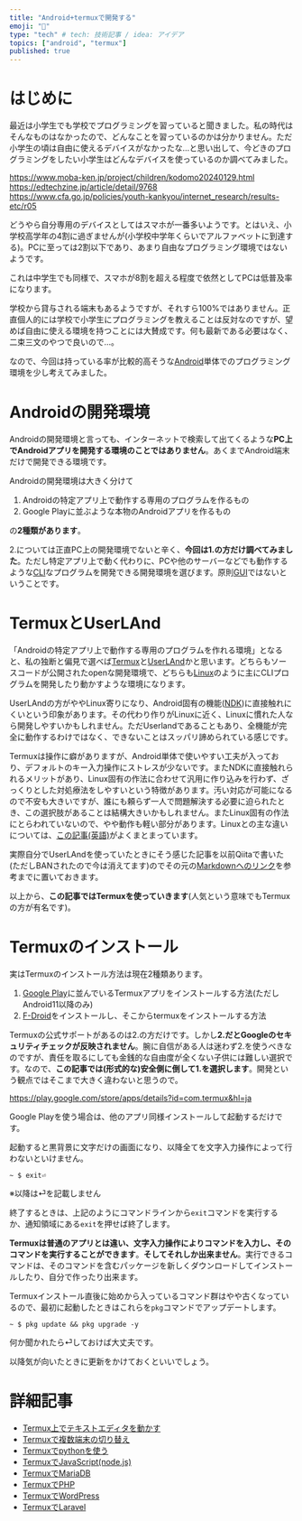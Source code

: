```yaml
---
title: "Android+termuxで開発する"
emoji: "💨"
type: "tech" # tech: 技術記事 / idea: アイデア
topics: ["android", "termux"]
published: true
---
```

# はじめに

最近は小学生でも学校でプログラミングを習っていると聞きました。私の時代はそんなものはなかったので、どんなことを習っているのかは分かりません。ただ小学生の頃は自由に使えるデバイスがなかったな…と思い出して、今どきのプログラミングをしたい小学生はどんなデバイスを使っているのか調べてみました。

https://www.moba-ken.jp/project/children/kodomo20240129.html
https://edtechzine.jp/article/detail/9768
https://www.cfa.go.jp/policies/youth-kankyou/internet_research/results-etc/r05

どうやら自分専用のデバイスとしてはスマホが一番多いようです。とはいえ、小学校高学年の4割に過ぎませんが(小学校中学年くらいでアルファベットに到達する)。PCに至っては2割以下であり、あまり自由なプログラミング環境ではないようです。

これは中学生でも同様で、スマホが8割を超える程度で依然としてPCは低普及率になります。

学校から貸与される端末もあるようですが、それすら100%ではありません。正直個人的には学校で小学生にプログラミングを教えることは反対なのですが、望めば自由に使える環境を持つことには大賛成です。何も最新である必要はなく、二束三文のやつで良いので…。

なので、今回は持っている率が比較的高そうな[Android](https://ja.wikipedia.org/wiki/Android_(%E3%82%AA%E3%83%9A%E3%83%AC%E3%83%BC%E3%83%86%E3%82%A3%E3%83%B3%E3%82%B0%E3%82%B7%E3%82%B9%E3%83%86%E3%83%A0))単体でのプログラミング環境を少し考えてみました。

# Androidの開発環境

Androidの開発環境と言っても、インターネットで検索して出てくるような**PC上でAndroidアプリを開発する環境のことではありません**。あくまでAndroid端末だけで開発できる環境です。

Androidの開発環境は大きく分けて

1. Androidの特定アプリ上で動作する専用のプログラムを作るもの
1. Google Playに並ぶような本物のAndroidアプリを作るもの

の**2種類があります**。

2.については正直PC上の開発環境でないと辛く、**今回は1.の方だけ調べてみました**。ただし特定アプリ上で動く代わりに、PCや他のサーバーなどでも動作するような[CLI](https://ja.wikipedia.org/wiki/%E3%82%AD%E3%83%A3%E3%83%A9%E3%82%AF%E3%82%BF%E3%83%A6%E3%83%BC%E3%82%B6%E3%82%A4%E3%83%B3%E3%82%BF%E3%83%95%E3%82%A7%E3%83%BC%E3%82%B9)なプログラムを開発できる開発環境を選びます。原則[GUI](https://ja.wikipedia.org/wiki/%E3%82%B0%E3%83%A9%E3%83%95%E3%82%A3%E3%82%AB%E3%83%AB%E3%83%A6%E3%83%BC%E3%82%B6%E3%82%A4%E3%83%B3%E3%82%BF%E3%83%95%E3%82%A7%E3%83%BC%E3%82%B9)ではないということです。

# TermuxとUserLAnd

「Androidの特定アプリ上で動作する専用のプログラムを作れる環境」となると、私の独断と偏見で選べば[Termux](https://ja.wikipedia.org/wiki/Termux)と[UserLAnd](https://en.wikipedia.org/wiki/UserLAnd_Technologies)かと思います。どちらもソースコードが公開されたopenな開発環境で、どちらも[Linux](https://ja.wikipedia.org/wiki/Linux)のように主にCLIプログラムを開発したり動かすような環境になります。

UserLAndの方がややLinux寄りになり、Android固有の機能([NDK](https://ja.wikipedia.org/wiki/Android_Native_Development_Kit))に直接触れにくいという印象があります。その代わり作りがLinuxに近く、Linuxに慣れた人なら開発しやすいかもしれません。ただUserlandであることもあり、全機能が完全に動作するわけではなく、できないことはスッパリ諦められている感じです。

Termuxは操作に癖がありますが、Android単体で使いやすい工夫が入っており、デフォルトのキー入力操作にストレスが少ないです。またNDKに直接触れられるメリットがあり、Linux固有の作法に合わせて汎用に作り込みを行わず、ざっくりとした対処療法をしやすいという特徴があります。汚い対応が可能になるので不安も大きいですが、誰にも頼らず一人で問題解決する必要に迫られたとき、この選択肢があることは結構大きいかもしれません。またLinux固有の作法にとらわれていないので、やや動作も軽い部分があります。Linuxとの主な違いについては、[この記事(英語)](https://wiki.termux.com/wiki/Differences_from_Linux)がよくまとまっています。

実際自分でUserLAndを使っていたときにそう感じた記事を以前Qiitaで書いた(ただしBANされたので今は消えてます)のでその元の[Markdownへのリンク](https://github.com/marudedameo2019/qiita_old_articles/blob/main/10927508fb27a86728c7.md)を参考までに置いておきます。


以上から、**この記事ではTermuxを使っていきます**(人気という意味でもTermuxの方が有名です)。

# Termuxのインストール

実はTermuxのインストール方法は現在2種類あります。

1. [Google Play](https://ja.wikipedia.org/wiki/Google_Play)に並んでいるTermuxアプリをインストールする方法(ただしAndroid11以降のみ)
1. [F-Droid](https://ja.wikipedia.org/wiki/F-Droid)をインストールし、そこからtermuxをインストールする方法

Termuxの公式サポートがあるのは2.の方だけです。しかし**2.だとGoogleのセキュリティチェックが反映されません**。腕に自信がある人は迷わず2.を使うべきなのですが、責任を取るにしても金銭的な自由度が全くない子供には難しい選択です。なので、**この記事では(形式的な)安全側に倒して1.を選択します**。開発という観点ではそこまで大きく違わないと思うので。

https://play.google.com/store/apps/details?id=com.termux&hl=ja

Google Playを使う場合は、他のアプリ同様インストールして起動するだけです。

起動すると黒背景に文字だけの画面になり、以降全てを文字入力操作によって行わないといけません。

```shell-session
~ $ exit⏎
```

※以降は⏎を記載しません

終了するときは、上記のようにコマンドラインから`exit`コマンドを実行するか、通知領域にある`exit`を押せば終了します。

**Termuxは普通のアプリとは違い、文字入力操作によりコマンドを入力し、そのコマンドを実行することができます**。**そしてそれしか出来ません**。実行できるコマンドは、そのコマンドを含むパッケージを新しくダウンロードしてインストールしたり、自分で作ったり出来ます。

Termuxインストール直後に始めから入っているコマンド群はやや古くなっているので、最初に起動したときはこれらを`pkg`コマンドでアップデートします。

```shell-session
~ $ pkg update && pkg upgrade -y
```

何か聞かれたら⏎しておけば大丈夫です。

以降気が向いたときに更新をかけておくといいでしょう。

# 詳細記事

- [Termux上でテキストエディタを動かす](https://zenn.dev/dameyodamedame/articles/2ce9c3391d3f0c)
- [Termuxで複数端末の切り替え](https://zenn.dev/dameyodamedame/articles/0427ffe61d3cb1)
- [Termuxでpythonを使う](https://zenn.dev/dameyodamedame/articles/5b61268cf03c95)
- [TermuxでJavaScript(node.js)](https://zenn.dev/dameyodamedame/articles/3b83a6184d8cae)
- [TermuxでMariaDB](https://zenn.dev/dameyodamedame/articles/54a39048f9e067)
- [TermuxでPHP](https://zenn.dev/dameyodamedame/articles/d248c9d5e93ffd)
- [TermuxでWordPress](https://zenn.dev/dameyodamedame/articles/868d926483d763)
- [TermuxでLaravel](https://zenn.dev/dameyodamedame/articles/a5a281b10e96e3)
